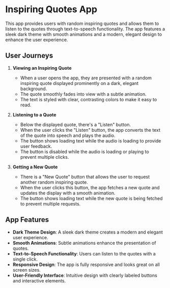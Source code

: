 # Inspiring Quotes App

This app provides users with random inspiring quotes and allows them to listen to the quotes through text-to-speech functionality. The app features a sleek dark theme with smooth animations and a modern, elegant design to enhance the user experience.

## User Journeys

1. **Viewing an Inspiring Quote**
   - When a user opens the app, they are presented with a random inspiring quote displayed prominently on a dark, elegant background.
   - The quote smoothly fades into view with a subtle animation.
   - The text is styled with clear, contrasting colors to make it easy to read.

2. **Listening to a Quote**
   - Below the displayed quote, there's a "Listen" button.
   - When the user clicks the "Listen" button, the app converts the text of the quote into speech and plays the audio.
   - The button shows loading text while the audio is loading to provide user feedback.
   - The button is disabled while the audio is loading or playing to prevent multiple clicks.

3. **Getting a New Quote**
   - There is a "New Quote" button that allows the user to request another random inspiring quote.
   - When the user clicks this button, the app fetches a new quote and updates the display with a smooth animation.
   - The button shows loading text while the new quote is being fetched to prevent multiple requests.

## App Features

- **Dark Theme Design**: A sleek dark theme creates a modern and elegant user experience.
- **Smooth Animations**: Subtle animations enhance the presentation of quotes.
- **Text-to-Speech Functionality**: Users can listen to the quotes with a single click.
- **Responsive Design**: The app is fully responsive and looks great on all screen sizes.
- **User-Friendly Interface**: Intuitive design with clearly labeled buttons and interactive elements.
